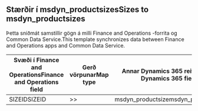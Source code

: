 ## <a name="sizes-to-msdyn_productsizes"></a><span data-ttu-id="e057e-101">Stærðir í msdyn_productsizes</span><span class="sxs-lookup"><span data-stu-id="e057e-101">Sizes to msdyn_productsizes</span></span>

<span data-ttu-id="e057e-102">Þetta sniðmát samstillir gögn á milli Finance and Operations -forrita og Common Data Service.</span><span class="sxs-lookup"><span data-stu-id="e057e-102">This template synchronizes data between Finance and Operations apps and Common Data Service.</span></span>

<span data-ttu-id="e057e-103">Svæði í Finance and Operations</span><span class="sxs-lookup"><span data-stu-id="e057e-103">Finance and Operations field</span></span> | <span data-ttu-id="e057e-104">Gerð vörpunar</span><span class="sxs-lookup"><span data-stu-id="e057e-104">Map type</span></span> | <span data-ttu-id="e057e-105">Annar Dynamics 365 reitur</span><span class="sxs-lookup"><span data-stu-id="e057e-105">Other Dynamics 365 field</span></span> | <span data-ttu-id="e057e-106">Sjálfgildi</span><span class="sxs-lookup"><span data-stu-id="e057e-106">Default value</span></span>
---|---|---|---
<span data-ttu-id="e057e-107">SIZEID</span><span class="sxs-lookup"><span data-stu-id="e057e-107">SIZEID</span></span> | >> | <span data-ttu-id="e057e-108">msdyn_productsize</span><span class="sxs-lookup"><span data-stu-id="e057e-108">msdyn_productsize</span></span> | 
